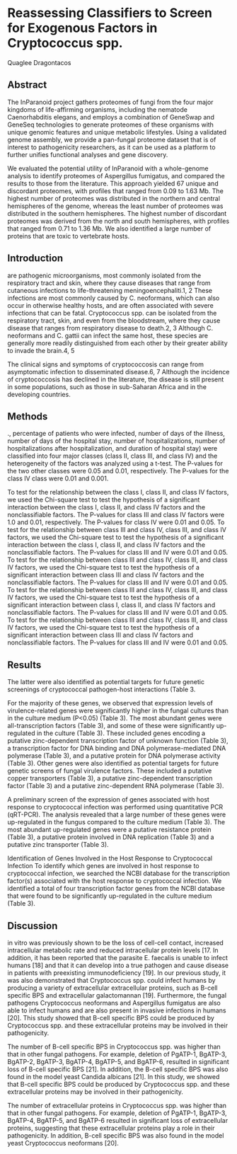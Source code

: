 # Reassessing Classifiers to Screen for Exogenous Factors in Cryptococcus spp.
Quaglee Dragontacos


## Abstract
The InParanoid project gathers proteomes of fungi from the four major kingdoms of life-affirming organisms, including the nematode Caenorhabditis elegans, and employs a combination of GeneSwap and GeneSeq technologies to generate proteomes of these organisms with unique genomic features and unique metabolic lifestyles. Using a validated genome assembly, we provide a pan-fungal proteome dataset that is of interest to pathogenicity researchers, as it can be used as a platform to further unifies functional analyses and gene discovery.

We evaluated the potential utility of InParanoid with a whole-genome analysis to identify proteomes of Aspergillus fumigatus, and compared the results to those from the literature. This approach yielded 67 unique and discordant proteomes, with profiles that ranged from 0.09 to 1.63 Mb. The highest number of proteomes was distributed in the northern and central hemispheres of the genome, whereas the least number of proteomes was distributed in the southern hemispheres. The highest number of discordant proteomes was derived from the north and south hemispheres, with profiles that ranged from 0.71 to 1.36 Mb. We also identified a large number of proteins that are toxic to vertebrate hosts.


## Introduction
are pathogenic microorganisms, most commonly isolated from the respiratory tract and skin, where they cause diseases that range from cutaneous infections to life-threatening meningoencephaliti.1, 2 These infections are most commonly caused by C. neoformans, which can also occur in otherwise healthy hosts, and are often associated with severe infections that can be fatal. Cryptococcus spp. can be isolated from the respiratory tract, skin, and even from the bloodstream, where they cause disease that ranges from respiratory disease to death.2, 3 Although C. neoformans and C. gattii can infect the same host, these species are generally more readily distinguished from each other by their greater ability to invade the brain.4, 5

The clinical signs and symptoms of cryptococcosis can range from asymptomatic infection to disseminated disease.6, 7 Although the incidence of cryptococcosis has declined in the literature, the disease is still present in some populations, such as those in sub-Saharan Africa and in the developing countries.


## Methods
., percentage of patients who were infected, number of days of the illness, number of days of the hospital stay, number of hospitalizations, number of hospitalizations after hospitalization, and duration of hospital stay) were classified into four major classes (class II, class III, and class IV) and the heterogeneity of the factors was analyzed using a t-test. The P-values for the two other classes were 0.05 and 0.01, respectively. The P-values for the class IV class were 0.01 and 0.001.

To test for the relationship between the class I, class II, and class IV factors, we used the Chi-square test to test the hypothesis of a significant interaction between the class I, class II, and class IV factors and the nonclassifiable factors. The P-values for class III and class IV factors were 1.0 and 0.01, respectively. The P-values for class IV were 0.01 and 0.05. To test for the relationship between class III and class IV, class III, and class IV factors, we used the Chi-square test to test the hypothesis of a significant interaction between the class I, class II, and class IV factors and the nonclassifiable factors. The P-values for class III and IV were 0.01 and 0.05. To test for the relationship between class III and class IV, class III, and class IV factors, we used the Chi-square test to test the hypothesis of a significant interaction between class III and class IV factors and the nonclassifiable factors. The P-values for class III and IV were 0.01 and 0.05. To test for the relationship between class III and class IV, class III, and class IV factors, we used the Chi-square test to test the hypothesis of a significant interaction between class I, class II, and class IV factors and nonclassifiable factors. The P-values for class III and IV were 0.01 and 0.05. To test for the relationship between class III and class IV, class III, and class IV factors, we used the Chi-square test to test the hypothesis of a significant interaction between class III and class IV factors and nonclassifiable factors. The P-values for class III and IV were 0.01 and 0.05.


## Results
The latter were also identified as potential targets for future genetic screenings of cryptococcal pathogen-host interactions (Table 3.

For the majority of these genes, we observed that expression levels of virulence-related genes were significantly higher in the fungal cultures than in the culture medium (P<0.05) (Table 3). The most abundant genes were all-transcription factors (Table 3), and some of these were significantly up-regulated in the culture (Table 3). These included genes encoding a putative zinc-dependent transcription factor of unknown function (Table 3), a transcription factor for DNA binding and DNA polymerase-mediated DNA polymerase (Table 3), and a putative protein for DNA polymerase activity (Table 3). Other genes were also identified as potential targets for future genetic screens of fungal virulence factors. These included a putative copper transporters (Table 3), a putative zinc-dependent transcription factor (Table 3) and a putative zinc-dependent RNA polymerase (Table 3).

A preliminary screen of the expression of genes associated with host response to cryptococcal infection was performed using quantitative PCR (qRT-PCR). The analysis revealed that a large number of these genes were up-regulated in the fungus compared to the culture medium (Table 3). The most abundant up-regulated genes were a putative resistance protein (Table 3), a putative protein involved in DNA replication (Table 3) and a putative zinc transporter (Table 3).

Identification of Genes Involved in the Host Response to Cryptococcal Infection
To identify which genes are involved in host response to cryptococcal infection, we searched the NCBI database for the transcription factor(s) associated with the host response to cryptococcal infection. We identified a total of four transcription factor genes from the NCBI database that were found to be significantly up-regulated in the culture medium (Table 3).


## Discussion
in vitro was previously shown to be the loss of cell-cell contact, increased intracellular metabolic rate and reduced intracellular protein levels [17. In addition, it has been reported that the parasite E. faecalis is unable to infect humans [18] and that it can develop into a true pathogen and cause disease in patients with preexisting immunodeficiency [19]. In our previous study, it was also demonstrated that Cryptococcus spp. could infect humans by producing a variety of extracellular extracellular proteins, such as B-cell specific BPS and extracellular galactomannan [19]. Furthermore, the fungal pathogens Cryptococcus neoformans and Aspergillus fumigatus are also able to infect humans and are also present in invasive infections in humans [20]. This study showed that B-cell specific BPS could be produced by Cryptococcus spp. and these extracellular proteins may be involved in their pathogenicity.

The number of B-cell specific BPS in Cryptococcus spp. was higher than that in other fungal pathogens. For example, deletion of PgATP-1, BgATP-3, BgATP-2, BgATP-3, BgATP-4, BgATP-5, and BgATP-6, resulted in significant loss of B-cell specific BPS [21]. In addition, the B-cell specific BPS was also found in the model yeast Candida albicans [21]. In this study, we showed that B-cell specific BPS could be produced by Cryptococcus spp. and these extracellular proteins may be involved in their pathogenicity.

The number of extracellular proteins in Cryptococcus spp. was higher than that in other fungal pathogens. For example, deletion of PgATP-1, BgATP-3, BgATP-4, BgATP-5, and BgATP-6 resulted in significant loss of extracellular proteins, suggesting that these extracellular proteins play a role in their pathogenicity. In addition, B-cell specific BPS was also found in the model yeast Cryptococcus neoformans [20].
